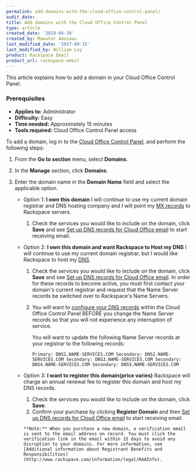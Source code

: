 ```yaml
---
permalink: add-domains-with-the-cloud-office-control-panel/
audit_date:
title: Add domains with the Cloud Office Control Panel
type: article
created_date: '2014-04-10'
created_by: Mawutor Amesawu
last_modified_date: '2017-09-15'
last_modified_by: William Loy
product: Rackspace Email
product_url: rackspace-email
---
```


This article explains how to add a domain in your Cloud Office Control Panel.

### Prerequisites

- **Applies to:** Administrator
- **Difficulty:** Easy
- **Time needed:** Approximately 15 minutes
- **Tools required:**  Cloud Office Control Panel access


To add a domain, log in to the [Cloud Office Control Panel](https://cp.rackspace.com), and perform the following steps:

1.  From the **Go to section** menu, select **Domains**.
2.  In the **Manage** section, click **Domains**.
3.  Enter the domain name in the **Domain Name** field and select the applicable option.

    - Option 1: **I own this domain** I will continue to use my current domain registrar and DNS hosting company and I will point my [MX records](/how-to/dns-record-definitions) to Rackspace servers.
        1. Check the services you would like to include on the domain, click **Save** and see [Set up DNS records for Cloud Office email](/how-to/set-up-dns-records-for-cloud-office-email) to start receiving email.

    - Option 2: **I own this domain and want Rackspace to Host my DNS** I will continue to use my current domain registrar, but I would like Rackspace to host my [DNS](/how-to/set-up-dns-records-for-cloud-office-email).  
        1. Check the services you would like to include on the domain, click **Save** and see [Set up DNS records for Cloud Office email](/how-to/set-up-dns-records-for-cloud-office-email). In order for these records to become active, you must first contact your domain's current registrar and request that the Name Server records be switched over to Rackspace's Name Servers.

        2. You will want to [configure your DNS records](/how-to/set-up-dns-records-for-cloud-office-email) within the Cloud Office Control Panel BEFORE you change the Name Server records so that you will not experience any interruption of service.

            You will want to update the following Name Server records at your registrar to the following records:

             `Primary: DNS1.NAME-SERVICES.COM
            Secondary: DNS2.NAME-SERVICES.COM
            Secondary: DNS3.NAME-SERVICES.COM
            Secondary: DNS4.NAME-SERVICES.COM
            Secondary: DNS5.NAME-SERVICES.COM`

    - Option 3: **I want to register this domain(price varies)** Rackspace will charge an annual renewal fee to register this domain and host my DNS records.
        1.  Check the services you would like to include on the domain, click **Save**.
        2. Confirm your purchase by clicking **Register Domain** and then [Set up DNS records for Cloud Office email](/how-to/set-up-dns-records-for-cloud-office-email) to start receiving email.

          **Note:** When you purchase a new domain, a verification email is sent to the email address on record. You must click the verification link in the email within 15 days to avoid any disruption to your domains. For more information, see [Additional information about Registrant Benefits and     Responsibilities](http://www.rackspace.com/information/legal/RAAInfo).
